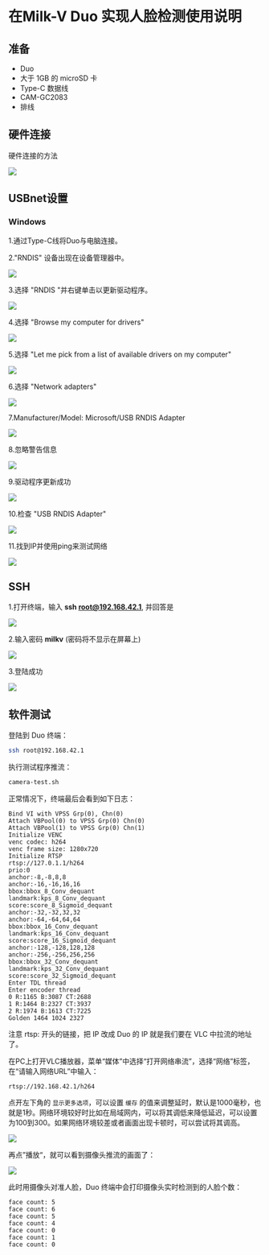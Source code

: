 # 在Milk-V Duo 实现人脸检测使用说明

## 准备

- Duo
- 大于 1GB 的 microSD 卡
- Type-C 数据线
- CAM-GC2083
- 排线

## 硬件连接

硬件连接的方法

![](./images/camera1.png)

## USBnet设置

### Windows

1.通过Type-C线将Duo与电脑连接。

2."RNDIS" 设备出现在设备管理器中。

![](./images/camera3.png)

3.选择 "RNDIS "并右键单击以更新驱动程序。

![](./images/camera4.png)

4.选择 "Browse my computer for drivers"

![](./images/camera5.png)

5.选择 "Let me pick from a list of available drivers on my computer"

![](./images/camera6.png)

6.选择 "Network adapters"

![](./images/camera7.png)

7.Manufacturer/Model: Microsoft/USB RNDIS Adapter

![](./images/camera8.png)

8.忽略警告信息

![](./images/camera9.png)

9.驱动程序更新成功

![](./images/camera10.png)

10.检查 "USB RNDIS Adapter"

![](./images/camera11.png)

11.找到IP并使用ping来测试网络

![](./images/camera12.png)

## SSH

1.打开终端，输入 **ssh root@192.168.42.1**, 并回答是

![](./images/camera13.png)

2.输入密码 **milkv** (密码将不显示在屏幕上)

![](./images/camera14.png)

3.登陆成功

![](./images/camera15.png)

## 软件测试

登陆到 Duo 终端：

```bash
ssh root@192.168.42.1
```

执行测试程序推流：

```bash
camera-test.sh
```

正常情况下，终端最后会看到如下日志：

```{8}
Bind VI with VPSS Grp(0), Chn(0)
Attach VBPool(0) to VPSS Grp(0) Chn(0)
Attach VBPool(1) to VPSS Grp(0) Chn(1)
Initialize VENC
venc codec: h264
venc frame size: 1280x720
Initialize RTSP
rtsp://127.0.1.1/h264
prio:0
anchor:-8,-8,8,8
anchor:-16,-16,16,16
bbox:bbox_8_Conv_dequant
landmark:kps_8_Conv_dequant
score:score_8_Sigmoid_dequant
anchor:-32,-32,32,32
anchor:-64,-64,64,64
bbox:bbox_16_Conv_dequant
landmark:kps_16_Conv_dequant
score:score_16_Sigmoid_dequant
anchor:-128,-128,128,128
anchor:-256,-256,256,256
bbox:bbox_32_Conv_dequant
landmark:kps_32_Conv_dequant
score:score_32_Sigmoid_dequant
Enter TDL thread
Enter encoder thread
0 R:1165 B:3087 CT:2688
1 R:1464 B:2327 CT:3937
2 R:1974 B:1613 CT:7225
Golden 1464 1024 2327
```

注意 rtsp: 开头的链接，把 IP 改成 Duo 的 IP 就是我们要在 VLC 中拉流的地址了。

在PC上打开VLC播放器，菜单“媒体”中选择“打开网络串流”，选择“网络”标签，在“请输入网络URL”中输入：

```text
rtsp://192.168.42.1/h264
```

点开左下角的 `显示更多选项`，可以设置 `缓存` 的值来调整延时，默认是1000毫秒，也就是1秒。网络环境较好时比如在局域网内，可以将其调低来降低延迟，可以设置为100到300。如果网络环境较差或者画面出现卡顿时，可以尝试将其调高。

![](./images/camera16.png)

再点”播放“，就可以看到摄像头推流的画面了：

![](./images/camera2.png)

此时用摄像头对准人脸，Duo 终端中会打印摄像头实时检测到的人脸个数：

```text
face count: 5
face count: 6
face count: 5
face count: 4
face count: 0
face count: 1
face count: 0
```
